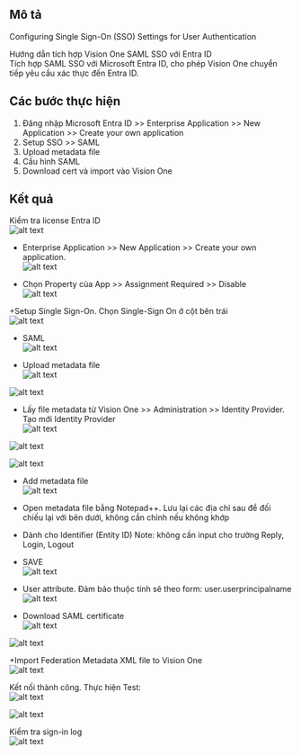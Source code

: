 ## Mô tả
Configuring Single Sign-On (SSO) Settings for User Authentication

Hướng dẫn tích hợp Vision One SAML SSO với Entra ID  
Tích hợp SAML SSO với Microsoft Entra ID, cho phép Vision One chuyển tiếp yêu cầu xác thực đến Entra ID.

## Các bước thực hiện
1.	Đăng nhập Microsoft Entra ID >> Enterprise Application >> New Application >> Create your own application
2.	Setup SSO >> SAML 
3.	Upload metadata file
4.	Cấu hình SAML
5.	Download cert và import vào Vision One

## Kết quả
Kiểm tra license Entra ID  
![alt text](Image/image.png)

+ Enterprise Application >> New Application >> Create your own application.  
![alt text](Image/image-1.png)

+ Chọn Property của App >> Assignment Required >> Disable  
![alt text](Image/image-2.png)

+Setup Single Sign-On. Chọn Single-Sign On ở cột bên trái  
![alt text](Image/image-3.png)

+ SAML  
![alt text](Image/image-4.png)

+ Upload metadata file  
![alt text](Image/image-5.png)

![alt text](Image/image-6.png)

+ Lấy file metadata từ Vision One >> Administration >> Identity Provider. 
Tạo mới Identity Provider  
![alt text](Image/image-7.png)

![alt text](Image/image-8.png)

![alt text](Image/image-9.png)

+ Add metadata file  
![alt text](Image/image-10.png)

+ Open metadata file bằng Notepad++. Lưu lại các địa chỉ sau để đối chiếu lại với bên dưới, không cần chỉnh nếu không khớp  
-	Dành cho Identifier (Entity ID)
Note: không cần input cho trường Reply, Login, Logout  
+ SAVE  
![alt text](Image/image-11.png)  

+ User attribute. Đảm bảo thuộc tính sẽ theo form: user.userprincipalname  
![alt text](Image/image-12.png)

+ Download SAML certificate  
![alt text](Image/image-13.png)  

![alt text](Image/image-14.png)

+Import Federation Metadata XML file to Vision One  
![alt text](Image/image-15.png)

Kết nối thành công. Thực hiện Test:  
![alt text](Image/image-16.png)

![alt text](Image/image-17.png)

Kiểm tra sign-in log  
![alt text](Image/image-18.png)